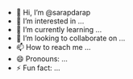 - 👋 Hi, I’m @sarapdarap
- 👀 I’m interested in ...
- 🌱 I’m currently learning ...
- 💞️ I’m looking to collaborate on ...
- 📫 How to reach me ...
- 😄 Pronouns: ...
- ⚡ Fun fact: ...

<!---
sarapdarap/sarapdarap is a ✨ special ✨ repository because its `README.md` (this file) appears on your GitHub profile.
You can click the Preview link to take a look at your changes.
--->
